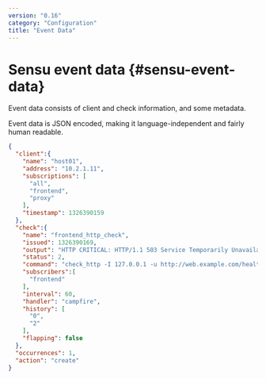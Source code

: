 ```yaml
---
version: "0.16"
category: "Configuration"
title: "Event Data"
---
```


# Sensu event data {#sensu-event-data}

Event data consists of client and check information, and some metadata.

Event data is JSON encoded, making it  language-independent and fairly human readable.

~~~ json
{
  "client":{
    "name": "host01",
    "address": "10.2.1.11",
    "subscriptions": [
      "all",
      "frontend",
      "proxy"
    ],
    "timestamp": 1326390159
  },
  "check":{
    "name": "frontend_http_check",
    "issued": 1326390169,
    "output": "HTTP CRITICAL: HTTP/1.1 503 Service Temporarily Unavailable",
    "status": 2,
    "command": "check_http -I 127.0.0.1 -u http://web.example.com/healthcheck.html -R 'pageok'",
    "subscribers":[
      "frontend"
    ],
    "interval": 60,
    "handler": "campfire",
    "history": [
      "0",
      "2"
    ],
    "flapping": false
  },
  "occurrences": 1,
  "action": "create"
}
~~~

